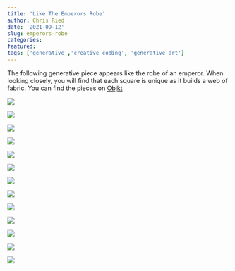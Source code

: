 ```yaml
---
title: 'Like The Emperors Robe'
author: Chris Ried
date: '2021-09-12'
slug: emperors-robe
categories:
featured: 
tags: ['generative','creative coding', 'generative art']
---
```

The following generative piece appears like the robe of an emperor. When looking closely, you will find that each square is unique as it builds a web of fabric. You can find the pieces on [Objkt](https://objkt.com/asset/hicetnunc/295122)



![](https://live.staticflickr.com/65535/52643909544_104dff498f_z_d.jpg)

![](https://live.staticflickr.com/65535/52643146172_42c907c541_z_d.jpg)

![](https://live.staticflickr.com/65535/52644125908_7bd45c1932_b_d.jpg)

![](https://live.staticflickr.com/65535/52643653476_3e50b0698c_z_d.jpg)

![](https://live.staticflickr.com/65535/52643653491_1ab6b16cb7_z_d.jpg)

![](https://live.staticflickr.com/65535/52644091960_b91d09a81b_z_d.jpg)

![](https://live.staticflickr.com/65535/52643653526_172e13c5a7_z_d.jpg)

![](https://live.staticflickr.com/65535/52644091960_b91d09a81b_z_d.jpg)

![](https://live.staticflickr.com/65535/52643653491_1ab6b16cb7_z_d.jpg)

![](https://live.staticflickr.com/65535/52643653476_3e50b0698c_w_d.jpg)

![](https://live.staticflickr.com/65535/52644125908_7bd45c1932_z_d.jpg)

![](https://live.staticflickr.com/65535/52643146172_42c907c541_z_d.jpg)

![](https://live.staticflickr.com/65535/52643909544_104dff498f_z_d.jpg)